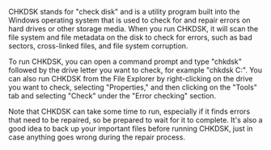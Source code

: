 CHKDSK stands for "check disk" and is a utility program built into the Windows operating system that is used to check for and repair errors on hard drives or other storage media. When you run CHKDSK, it will scan the file system and file metadata on the disk to check for errors, such as bad sectors, cross-linked files, and file system corruption.

To run CHKDSK, you can open a command prompt and type "chkdsk" followed by the drive letter you want to check, for example "chkdsk C:". You can also run CHKDSK from the File Explorer by right-clicking on the drive you want to check, selecting "Properties," and then clicking on the "Tools" tab and selecting "Check" under the "Error checking" section.

Note that CHKDSK can take some time to run, especially if it finds errors that need to be repaired, so be prepared to wait for it to complete. It's also a good idea to back up your important files before running CHKDSK, just in case anything goes wrong during the repair process.